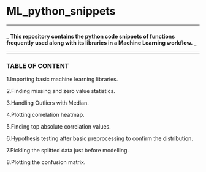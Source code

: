 # **ML_python_snippets**

---

#### **_ This repository contains the python code snippets of functions frequently used along with its libraries in a Machine Learning workflow. _**

---

### **TABLE OF CONTENT**

1.Importing basic machine learning libraries.

2.Finding missing and zero value statistics.

3.Handling Outliers with Median.

4.Plotting correlation heatmap.

5.Finding top absolute correlation values.

6.Hypothesis testing after basic preprocessing to confirm the distribution.

7.Pickling the splitted data just before modelling.

8.Plotting the confusion matrix.
